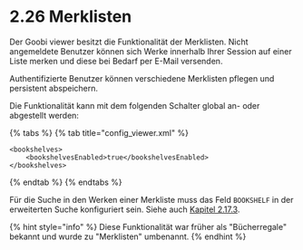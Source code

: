 # 2.26 Merklisten

Der Goobi viewer besitzt die Funktionalität der Merklisten. Nicht angemeldete Benutzer können sich Werke innerhalb Ihrer Session auf einer Liste merken und diese bei Bedarf per E-Mail versenden.

Authentifizierte Benutzer können verschiedene Merklisten pflegen und persistent abspeichern.

Die Funktionalität kann mit dem folgenden Schalter global an- oder abgestellt werden:

{% tabs %}
{% tab title="config\_viewer.xml" %}
```markup
<bookshelves>
    <bookshelvesEnabled>true</bookshelvesEnabled>
</bookshelves>
```
{% endtab %}
{% endtabs %}

Für die Suche in den Werken einer Merkliste muss das Feld `BOOKSHELF` in der erweiterten Suche konfiguriert sein. Siehe auch [Kapitel 2.17.3](2.17/2.17.3.md).

{% hint style="info" %}
Diese Funktionalität war früher als "Bücherregale" bekannt und wurde zu "Merklisten" umbenannt. 
{% endhint %}

